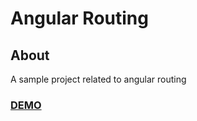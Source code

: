 # Angular Routing

## About
A sample project related to angular routing
### [DEMO](https://www.youtube.com/watch?v=r6WPRvalhVw)


